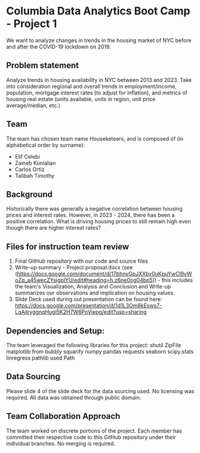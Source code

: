 # Columbia Data Analytics Boot Camp - Project 1
We want to analyze changes in trends in the housing market of NYC before and
after the COVID-19 lockdown on 2019.
## Problem statement
Analyze trends in housing availability in NYC between 2013 and 2023.  Take into
consideration regional and overall trends in employment/income, population,
mortgage interest rates (to adjust for inflation), and metrics of housing real
estate (units available, units in region, unit price average/median, etc.)
## Team
The team has chosen team name Houseketeers, and is composed of (in alphabetical
order by surname):
* Elif Celebi
* Zaineb Konialian
* Carlos Ortiz
* Talibah Timothy
  
## Background
Historically there was generally a negative correlation between housing prices
and interest rates.  However, in 2023 - 2024, there has been a positive
correlation.  What is driving housing prices to still remain high even though
there are higher interest rates?

## Files for instruction team review
1. Final GitHub repository with our code and source files
2. Write-up summary - Project proposal.docx (see (https://docs.google.com/document/d/17bhnvGpJXXbv0uKpuYwCl9vWoZq_a45wecZYsigpIYU/edit#heading=h.z6ne0og04bp5)) - this includes the team's Visualization, Analysis and Conclusion and Write-up summarizes our observations and implication on housing values.
3. Slide Deck used during out presentation can be found here: https://docs.google.com/presentation/d/1d1L3Om8kEsws7-LqAilryggnqHugl5K2H7W6PoViepg/edit?usp=sharing

## Dependencies and Setup: 
The team leveraged the following libraries for this project: 
shutil
ZipFile
matplotlib
from bubbly
squarify
numpy
pandas 
requests
seaborn
scipy.stats
linregress
pathlib used Path

## Data Sourcing
Please slide 4 of the slide deck for the data sourcing used. 
No licensing was required. All data was obtained through public domain.

## Team Collaboration Approach
The team worked on discrete portions of the project. Each member has committed their respective code to this GitHub repository under their individual branches. No merging is required.   
